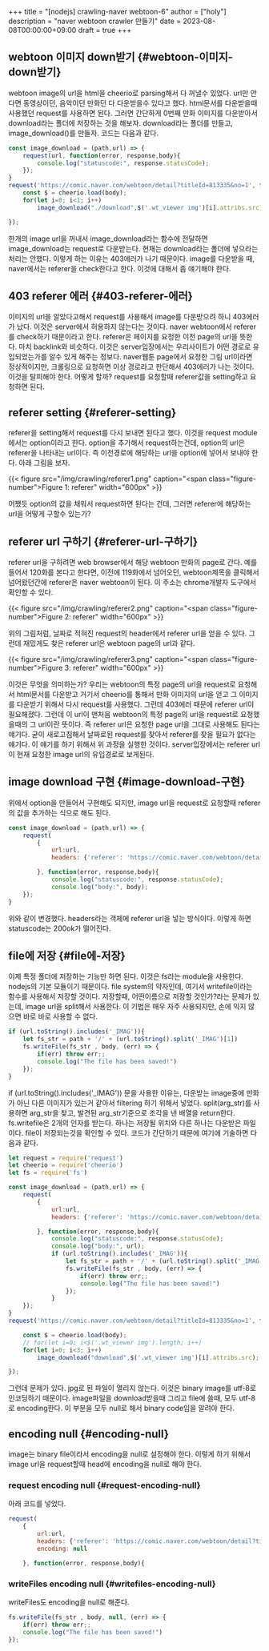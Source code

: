 +++
title = "[nodejs] crawling-naver webtoon-6"
author = ["holy"]
description = "naver webtoon crawler 만들기"
date = 2023-08-08T00:00:00+09:00
draft = true
+++

## webtoon 이미지 down받기 {#webtoon-이미지-down받기}

webtoon image의 url을 html을 cheerio로 parsing해서 다 꺼낼수
있었다. url만 안다면 동영상이던, 음악이던 만화던 다 다운받을수 있다고
했다. html문서를 다운받을때 사용했던 request를 사용하면 된다. 그러면
간단하게 0번째 만화 이미지를 다운받아서 download라는 폴더에 저장하는
것을 해보자. download라는 폴더를 만들고, image_download()를
만들자. 코드는 다음과 같다.

```js
const image_download = (path,url) => {
    request(url, function(error, response,body){
        console.log("statuscode:", response.statusCode);
    });
}
request('https://comic.naver.com/webtoon/detail?titleId=813335&no=1', function(error, response,body){
    const $ = cheerio.load(body);
    for(let i=0; i<1; i++)
        image_download("./download",$('.wt_viewer img')[i].attribs.src);

});

```

한개의 image url을 꺼내서 image_download라는 함수에 전달하면
image_download는 request로 다운받는다. 현재는 download라는 폴더에
넣으라는 처리는 안했다. 이렇게 하는 이유는 403에러가 나기
때문이다. image를 다운받을 때, naver에서는 referer을 check한다고
한다. 이것에 대해서 좀 얘기해야 한다.


## 403 referer 에러 {#403-referer-에러}

이미지의 url을 알았다고해서 request를 사용해서 image를 다운받으려 하니
403에러가 났다. 이것은 server에서 허용하지 않는다는 것이다. naver
webtoon에서 referer를 check하기 때문이라고 한다. referer은 페이지를
요청한 이전 page의 url을 뜻한다. 마치 backlink와 비슷하다. 이것은
server입장에서는 우리사이트가 어떤 경로로 유입되었는가를 알수 있게
해주는 정보다. naver웹툰 page에서 요청한 그림 url이라면 정상적이지만,
크롤링으로 요청하면 이상 경로라고 판단해서 403에러가 나는
것이다. 이것을 탈피해야 한다. 어떻게 할까? request를 요청할때
referer값을 setting하고 요청하면 된다.


## referer setting {#referer-setting}

referer을 setting해서 request를 다시 보내면 된다고 했다. 이것을
request module에서는 option이라고 한다. option을 추가해서
request하는건데, option의 url은 referer을 나타내는 url이다. 즉
이전경로에 해당하는 url을 option에 넣어서 보내야 한다. 아래 그림을
보자.

<a id="figure--referer"></a>

{{< figure src="/img/crawling/referer1.png" caption="<span class=\"figure-number\">Figure 1: </span>referer" width="600px" >}}

어쨌듯 option의 값을 채워서 request하면 된다는 건데, 그러면 referer에
해당하는 url을 어떻게 구할수 있는가?


## referer url 구하기 {#referer-url-구하기}

referer url을 구하려면 web browser에서 해당 webtoon 만화의 page로
간다. 예를 들어서 120화를 본다고 한다면, 이전에 119화에서 넘어오던,
webtoon제목을 클릭해서 넘어왔던간에 referer은 naver webtoon이 된다. 이
주소는 chrome개발자 도구에서 확인할 수 있다.

<a id="figure--referer"></a>

{{< figure src="/img/crawling/referer2.png" caption="<span class=\"figure-number\">Figure 2: </span>referer" width="600px" >}}

위의 그림처럼, 날짜로 적혀진 request의 header에서 referer url을 얻을
수 있다. 그런데 재밌게도 찾은 referer url은 webtoon page의 url과 같다.

<a id="figure--referer"></a>

{{< figure src="/img/crawling/referer3.png" caption="<span class=\"figure-number\">Figure 3: </span>referer" width="600px" >}}

이것은 무엇을 의미하는가? 우리는 webtoon의 특정 page의 url을 request로
요청해서 html문서를 다운받고 거기서 cheerio를 통해서 만화 이미지의
url을 얻고 그 이미지를 다운받기 위해서 다시 request를 사용했다. 그런데
403에러 때문에 referer url이 필요해졌다. 그런데 이 url이 맨처음
webtoon의 특정 page의 url을 request로 요청했을때의 그 url이란
뜻이다. 즉 referer url은 요청한 page url을 그대로 사용해도 된다는
얘기다. 굳이 새로고침해서 날짜로된 request를 찾아서 referer를 찾을
필요가 없다는 얘기다. 이 얘기를 하기 위해서 위 과정을 실행한
것이다. server입장에서는 referer url이 현재 요청한 image url의
유입경로로 보게된다.


## image download 구현 {#image-download-구현}

위에서 option을 만들어서 구현해도 되지만, image url을 request로
요청할때 referer의 값을 추가하는 식으로 해도 된다.

```js
const image_download = (path,url) => {
    request(
        {
            url:url,
            headers: {'referer': 'https://comic.naver.com/webtoon/detail?titleId=813335&no=1'}

        }, function(error, response,body){
            console.log("statuscode:", response.statusCode);
            console.log("body:", body);
    });
}
```

위와 같이 변경했다. headers라는 객체에 referer url을 넣는
방식이다. 이렇게 하면 statuscode는 200ok가 떨어진다.


## file에 저장 {#file에-저장}

이제 특정 폴더에 저장하는 기능만 하면 된다. 이것은 fs라는 module을
사용한다. nodejs의 기본 모듈이기 때문이다. file system의 약자인데,
여기서 writefile이라는 함수를 사용해서 저장할 것이다. 저장할때,
어떤이름으로 저장할 것인가?라는 문제가 있는데, image url을 split해서
사용한다. 이 기법은 매우 자주 사용되지만, 손에 익지 않으면 바로 바로
사용할 수 없다.

```js
if (url.toString().includes('_IMAG')){
    let fs_str = path + '/' + (url.toString().split('_IMAG')[1])
    fs.writeFile(fs_str , body, (err) => {
        if(err) throw err;;
        console.log("The file has been saved!")
    });
}
```

if (url.toString().includes('_IMAG')) 문을 사용한 이유는, 다운받는
image중에 만화가 아닌 다른 이미지가 있는거 같아서 filtering 하기
위해서 넣었다.  split(arg_str)를 사용하면 arg_str을 찾고, 발견된
arg_str기준으로 조각을 낸 배열을 return한다. fs.writefile은 2개의
인자를 받는다. 하나는 저장될 위치와 다른 하나는 다운받은
파일이다. file이 저장되는것을 확인할 수 있다. 코드가 간단하기 때문에
여기에 기술하면 다음과 같다.

```js
let request = require('request')
let cheerio = require('cheerio')
let fs = require('fs')

const image_download = (path,url) => {
    request(
        {
            url:url,
            headers: {'referer': 'https://comic.naver.com/webtoon/detail?titleId=813335&no=1'}

        }, function(error, response,body){
            console.log("statuscode:", response.statusCode);
            console.log("body:", url);
            if (url.toString().includes('_IMAG')){
                let fs_str = path + '/' + (url.toString().split('_IMAG')[1])
                fs.writeFile(fs_str , body, (err) => {
                    if(err) throw err;;
                    console.log("The file has been saved!")
                });
            }
    });
}
request('https://comic.naver.com/webtoon/detail?titleId=813335&no=1', function(error, response,body){

    const $ = cheerio.load(body);
    // for(let i=0; i<$('.wt_viewer img').length; i++)
    for(let i=0; i<3; i++)
        image_download("download",$('.wt_viewer img')[i].attribs.src);

});
```

그런데 문제가 있다. jpg로 된 파일이 열리지 않는다. 이것은 binary
image를 utf-8로 인코딩하기 때문이다. image파일을 download받을때 그리고
file에 쓸때, 모두 utf-8로 encoding한다. 이 부분을 모두 null로 해서
binary code임을 알려야 한다.


## encoding null {#encoding-null}

image는 binary file이라서 encoding을 null로 설정해야 한다. 이렇게 하기
위해서 image url을 request할때 head에 encoding을 null로 해야 한다.


### request encoding null {#request-encoding-null}

아래 코드를 넣었다.

```js
request(
    {
        url:url,
        headers: {'referer': 'https://comic.naver.com/webtoon/detail?titleId=813335&no=1'},
        encoding: null

    }, function(error, response,body){

```


### writeFiles encoding null {#writefiles-encoding-null}

writeFiles도 encoding을 null로 해준다.

```js
fs.writeFile(fs_str , body, null, (err) => {
    if(err) throw err;;
    console.log("The file has been saved!")
});
```
